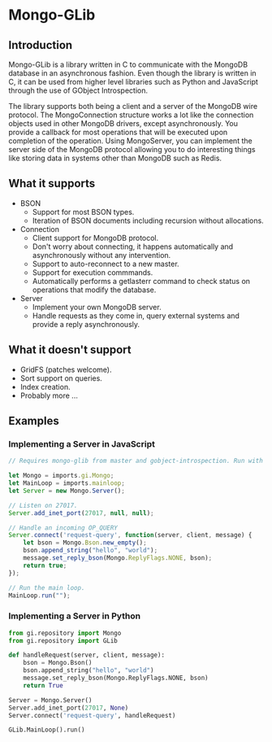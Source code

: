 # Mongo-GLib

## Introduction

Mongo-GLib is a library written in C to communicate with the MongoDB database
in an asynchronous fashion. Even though the library is written in C, it can be
used from higher level libraries such as Python and JavaScript through the use
of GObject Introspection.

The library supports both being a client and a server of the MongoDB wire
protocol. The MongoConnection structure works a lot like the connection
objects used in other MongoDB drivers, except asynchronously. You provide
a callback for most operations that will be executed upon completion of the
operation. Using MongoServer, you can implement the server side of the
MongoDB protocol allowing you to do interesting things like storing data
in systems other than MongoDB such as Redis.

## What it supports

  * BSON
    * Support for most BSON types.
    * Iteration of BSON documents including recursion without allocations.
  * Connection
    * Client support for MongoDB protocol.
    * Don't worry about connecting, it happens automatically and asynchronously
      without any intervention.
    * Support to auto-reconnect to a new master.
    * Support for execution commmands.
    * Automatically performs a getlasterr command to check status on operations
      that modify the database.
  * Server
    * Implement your own MongoDB server.
    * Handle requests as they come in, query external systems and provide a
      reply asynchronously.

## What it doesn't support

  * GridFS (patches welcome).
  * Sort support on queries.
  * Index creation.
  * Probably more ...

## Examples

### Implementing a Server in JavaScript

```javascript
// Requires mongo-glib from master and gobject-introspection. Run with gjs.

let Mongo = imports.gi.Mongo;
let MainLoop = imports.mainloop;
let Server = new Mongo.Server();

// Listen on 27017.
Server.add_inet_port(27017, null, null);

// Handle an incoming OP_QUERY
Server.connect('request-query', function(server, client, message) {
    let bson = Mongo.Bson.new_empty();
    bson.append_string("hello", "world");
    message.set_reply_bson(Mongo.ReplyFlags.NONE, bson);
    return true;
});

// Run the main loop.
MainLoop.run("");
```

### Implementing a Server in Python

```python
from gi.repository import Mongo
from gi.repository import GLib

def handleRequest(server, client, message):
    bson = Mongo.Bson()
    bson.append_string("hello", "world")
    message.set_reply_bson(Mongo.ReplyFlags.NONE, bson)
    return True

Server = Mongo.Server()
Server.add_inet_port(27017, None)
Server.connect('request-query', handleRequest)

GLib.MainLoop().run()
```
